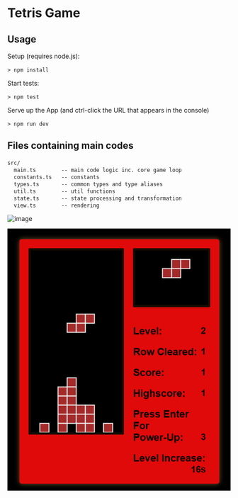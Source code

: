 # Tetris Game

## Usage

Setup (requires node.js):
```
> npm install
```

Start tests:
```
> npm test
```

Serve up the App (and ctrl-click the URL that appears in the console)
```
> npm run dev
```

## Files containing main codes
```
src/
  main.ts        -- main code logic inc. core game loop
  constants.ts   -- constants
  types.ts       -- common types and type aliases
  util.ts        -- util functions
  state.ts       -- state processing and transformation
  view.ts        -- rendering
```
![image](https://github.com/wongcheehao/Tetris/assets/120695430/5ddcc427-b7d7-4998-8ee2-6ed7d07946a5)

![Game](https://github.com/wongcheehao/Tetris/blob/main/Game.png)


